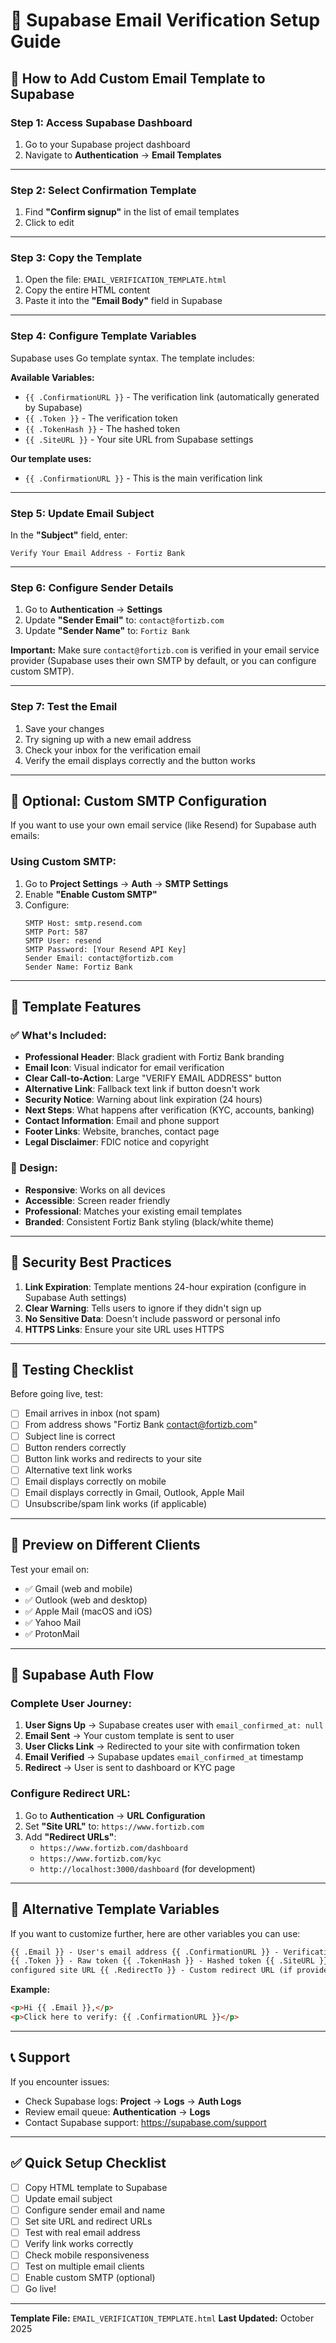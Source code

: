 # 📧 Supabase Email Verification Setup Guide

## 🎯 How to Add Custom Email Template to Supabase

### Step 1: Access Supabase Dashboard

1. Go to your Supabase project dashboard
2. Navigate to **Authentication** → **Email Templates**

---

### Step 2: Select Confirmation Template

1. Find **"Confirm signup"** in the list of email templates
2. Click to edit

---

### Step 3: Copy the Template

1. Open the file: `EMAIL_VERIFICATION_TEMPLATE.html`
2. Copy the entire HTML content
3. Paste it into the **"Email Body"** field in Supabase

---

### Step 4: Configure Template Variables

Supabase uses Go template syntax. The template includes:

**Available Variables:**

- `{{ .ConfirmationURL }}` - The verification link (automatically generated by Supabase)
- `{{ .Token }}` - The verification token
- `{{ .TokenHash }}` - The hashed token
- `{{ .SiteURL }}` - Your site URL from Supabase settings

**Our template uses:**

- `{{ .ConfirmationURL }}` - This is the main verification link

---

### Step 5: Update Email Subject

In the **"Subject"** field, enter:

```
Verify Your Email Address - Fortiz Bank
```

---

### Step 6: Configure Sender Details

1. Go to **Authentication** → **Settings**
2. Update **"Sender Email"** to: `contact@fortizb.com`
3. Update **"Sender Name"** to: `Fortiz Bank`

**Important:** Make sure `contact@fortizb.com` is verified in your email service provider (Supabase uses their own SMTP by default, or you can configure custom SMTP).

---

### Step 7: Test the Email

1. Save your changes
2. Try signing up with a new email address
3. Check your inbox for the verification email
4. Verify the email displays correctly and the button works

---

## 🔧 Optional: Custom SMTP Configuration

If you want to use your own email service (like Resend) for Supabase auth emails:

### Using Custom SMTP:

1. Go to **Project Settings** → **Auth** → **SMTP Settings**
2. Enable **"Enable Custom SMTP"**
3. Configure:
   ```
   SMTP Host: smtp.resend.com
   SMTP Port: 587
   SMTP User: resend
   SMTP Password: [Your Resend API Key]
   Sender Email: contact@fortizb.com
   Sender Name: Fortiz Bank
   ```

---

## 📝 Template Features

### ✅ What's Included:

- **Professional Header**: Black gradient with Fortiz Bank branding
- **Email Icon**: Visual indicator for email verification
- **Clear Call-to-Action**: Large "VERIFY EMAIL ADDRESS" button
- **Alternative Link**: Fallback text link if button doesn't work
- **Security Notice**: Warning about link expiration (24 hours)
- **Next Steps**: What happens after verification (KYC, accounts, banking)
- **Contact Information**: Email and phone support
- **Footer Links**: Website, branches, contact page
- **Legal Disclaimer**: FDIC notice and copyright

### 🎨 Design:

- **Responsive**: Works on all devices
- **Accessible**: Screen reader friendly
- **Professional**: Matches your existing email templates
- **Branded**: Consistent Fortiz Bank styling (black/white theme)

---

## 🔐 Security Best Practices

1. **Link Expiration**: Template mentions 24-hour expiration (configure in Supabase Auth settings)
2. **Clear Warning**: Tells users to ignore if they didn't sign up
3. **No Sensitive Data**: Doesn't include password or personal info
4. **HTTPS Links**: Ensure your site URL uses HTTPS

---

## 🧪 Testing Checklist

Before going live, test:

- [ ] Email arrives in inbox (not spam)
- [ ] From address shows "Fortiz Bank <contact@fortizb.com>"
- [ ] Subject line is correct
- [ ] Button renders correctly
- [ ] Button link works and redirects to your site
- [ ] Alternative text link works
- [ ] Email displays correctly on mobile
- [ ] Email displays correctly in Gmail, Outlook, Apple Mail
- [ ] Unsubscribe/spam link works (if applicable)

---

## 📱 Preview on Different Clients

Test your email on:

- ✅ Gmail (web and mobile)
- ✅ Outlook (web and desktop)
- ✅ Apple Mail (macOS and iOS)
- ✅ Yahoo Mail
- ✅ ProtonMail

---

## 🔄 Supabase Auth Flow

### Complete User Journey:

1. **User Signs Up** → Supabase creates user with `email_confirmed_at: null`
2. **Email Sent** → Your custom template is sent to user
3. **User Clicks Link** → Redirected to your site with confirmation token
4. **Email Verified** → Supabase updates `email_confirmed_at` timestamp
5. **Redirect** → User is sent to dashboard or KYC page

### Configure Redirect URL:

1. Go to **Authentication** → **URL Configuration**
2. Set **"Site URL"** to: `https://www.fortizb.com`
3. Add **"Redirect URLs"**:
   - `https://www.fortizb.com/dashboard`
   - `https://www.fortizb.com/kyc`
   - `http://localhost:3000/dashboard` (for development)

---

## 🎯 Alternative Template Variables

If you want to customize further, here are other variables you can use:

```html
{{ .Email }} - User's email address {{ .ConfirmationURL }} - Verification link
{{ .Token }} - Raw token {{ .TokenHash }} - Hashed token {{ .SiteURL }} - Your
configured site URL {{ .RedirectTo }} - Custom redirect URL (if provided)
```

**Example:**

```html
<p>Hi {{ .Email }},</p>
<p>Click here to verify: {{ .ConfirmationURL }}</p>
```

---

## 📞 Support

If you encounter issues:

- Check Supabase logs: **Project** → **Logs** → **Auth Logs**
- Review email queue: **Authentication** → **Logs**
- Contact Supabase support: https://supabase.com/support

---

## ✅ Quick Setup Checklist

- [ ] Copy HTML template to Supabase
- [ ] Update email subject
- [ ] Configure sender email and name
- [ ] Set site URL and redirect URLs
- [ ] Test with real email address
- [ ] Verify link works correctly
- [ ] Check mobile responsiveness
- [ ] Test on multiple email clients
- [ ] Enable custom SMTP (optional)
- [ ] Go live!

---

**Template File:** `EMAIL_VERIFICATION_TEMPLATE.html`
**Last Updated:** October 2025
